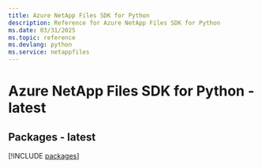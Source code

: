 ```yaml
---
title: Azure NetApp Files SDK for Python
description: Reference for Azure NetApp Files SDK for Python
ms.date: 03/31/2025
ms.topic: reference
ms.devlang: python
ms.service: netappfiles
---
```

# Azure NetApp Files SDK for Python - latest
## Packages - latest
[!INCLUDE [packages](netapp-files-index.md)]